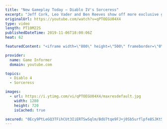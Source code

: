 ```yaml
---
title: "New Gameplay Today – Diablo IV's Sorceress"
excerpt: "Jeff Cork, Leo Vader and Ben Reeves show off more exclusive gameplay of Diablo IV, which can be viewed without commentary at ..."
originalUrl: https://youtube.com/watch?v=qPTOEGU04X4
type: video
length: PT10M22S
publishedDateTime: 2019-11-06T18:00:06Z
heat: 62

featuredContent: "<iframe width=\"800\" height=\"500\" frameborder=\"0\" src=\"https://www.youtube.com/embed/qPTOEGU04X4\" allow=\"accelerometer; autoplay; encrypted-media; gyroscope; picture-in-picture\" allowfullscreen></iframe>"

provider:
  name: Game Informer
  domain: youtube.com

topics:
  - Diablo 4
  - Sorceress

images:
  - url: https://i.ytimg.com/vi/qPTOEGU04X4/maxresdefault.jpg
    width: 1280
    height: 720
    isCached: true

secured: "0Ecy9PtLeGQ3TFihCUt3IiERTSwSqlm/BdU7tqe9FJ+j0Sb5urflpfe8SJKtS2bZy1QvF6xITBuYUus8/eAaFDGhPLDotWZrYdZ2S7BUqQF+oPYA7u4aym76sVMFWHFxE7mpXJzMnErKFZ3Rr8WpFN+l1UuHw5LH8o7KydeuraQtCNBI5aG3mDNY9ebDERrvh4N9WisP8E0s4kyuCqiQipgp7WlZnMDak+XYV2egTtQ5MKRy7pM1GjgH51IZpf/94MuoU+WtEh5OA4mU8AaWp8bGnYDntgBcO5r1CCUA8uKaqV+UVJY4peM8ByDyr6WP60BEFAhO9tndvgNIm5hOwaZn40wRDBxHhUrWH+yyohei0ORnbHkxnZRtXQDR2rtOjkGIHYD7MQJoKOiRakJtjEzbYuglB6Xh3Z9rkvBkNaW9j7NAweuSWflZuY4GEK1X;qAsrVfdW/jlJWKswlcpGFA=="
---
```


